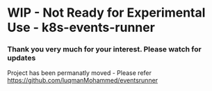 # WIP - Not Ready for Experimental Use - k8s-events-runner
### Thank you very much for your interest. Please watch for updates

Project has been permanatly moved - Please refer https://github.com/luqmanMohammed/eventsrunner
